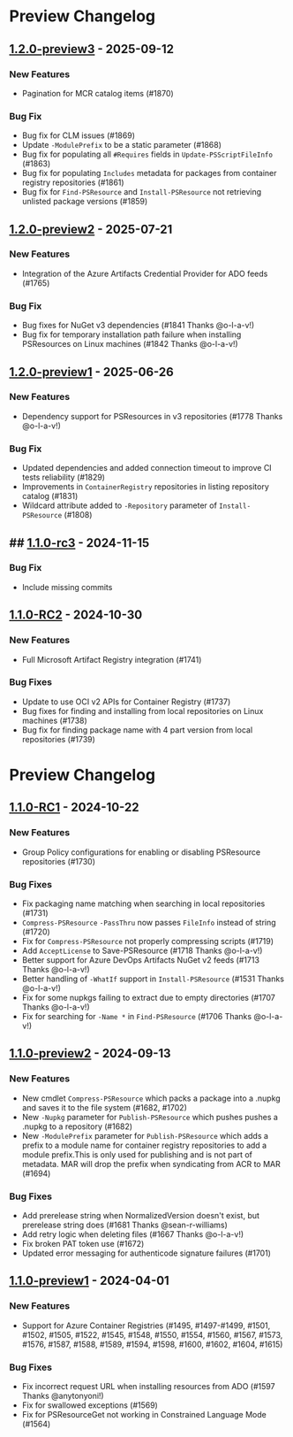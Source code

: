 # Preview Changelog

## [1.2.0-preview3](https://github.com/PowerShell/PSResourceGet/compare/v1.2.0-preview2..v1.2.0-preview3) - 2025-09-12

### New Features
- Pagination for MCR catalog items (#1870)

### Bug Fix
- Bug fix for CLM issues (#1869)
- Update `-ModulePrefix` to be a static parameter (#1868)
- Bug fix for populating all `#Requires` fields in `Update-PSScriptFileInfo` (#1863)
- Bug fix for populating `Includes` metadata for packages from container registry repositories (#1861)
- Bug fix for `Find-PSResource` and `Install-PSResource` not retrieving unlisted package versions (#1859)


## [1.2.0-preview2](https://github.com/PowerShell/PSResourceGet/compare/v1.2.0-preview1..v1.2.0-preview2) - 2025-07-21

### New Features
- Integration of the Azure Artifacts Credential Provider for ADO feeds (#1765)

### Bug Fix
- Bug fixes for NuGet v3 dependencies (#1841 Thanks @o-l-a-v!)
- Bug fix for temporary installation path failure when installing PSResources on Linux machines (#1842 Thanks @o-l-a-v!)

## [1.2.0-preview1](https://github.com/PowerShell/PSResourceGet/compare/v1.1.1..v1.2.0-preview1) - 2025-06-26

### New Features
- Dependency support for PSResources in v3 repositories (#1778 Thanks @o-l-a-v!)

### Bug Fix
- Updated dependencies and added connection timeout to improve CI tests reliability (#1829)
- Improvements in `ContainerRegistry` repositories in listing repository catalog  (#1831)
- Wildcard attribute added to `-Repository` parameter of `Install-PSResource` (#1808)

## ## [1.1.0-rc3](https://github.com/PowerShell/PSResourceGet/compare/v1.1.0-RC2...v1.1.0-rc3) - 2024-11-15

### Bug Fix
- Include missing commits

## [1.1.0-RC2](https://github.com/PowerShell/PSResourceGet/compare/v1.1.0-RC1...v1.1.0-RC2) - 2024-10-30

### New Features
- Full Microsoft Artifact Registry integration (#1741)

### Bug Fixes

- Update to use OCI v2 APIs for Container Registry (#1737)
- Bug fixes for finding and installing from local repositories on Linux machines (#1738)
- Bug fix for finding package name with 4 part version from local repositories (#1739)

# Preview Changelog

## [1.1.0-RC1](https://github.com/PowerShell/PSResourceGet/compare/v1.1.0-preview2...v1.1.0-RC1) - 2024-10-22

### New Features

- Group Policy configurations for enabling or disabling PSResource repositories (#1730)

### Bug Fixes

- Fix packaging name matching when searching in local repositories (#1731)
- `Compress-PSResource` `-PassThru` now passes `FileInfo` instead of string (#1720)
- Fix for `Compress-PSResource` not properly compressing scripts  (#1719)
- Add `AcceptLicense` to Save-PSResource (#1718 Thanks @o-l-a-v!)
- Better support for Azure DevOps Artifacts NuGet v2 feeds (#1713 Thanks @o-l-a-v!)
- Better handling of `-WhatIf` support in `Install-PSResource` (#1531 Thanks @o-l-a-v!)
- Fix for some nupkgs failing to extract due to empty directories (#1707 Thanks @o-l-a-v!)
- Fix for searching for `-Name *` in `Find-PSResource` (#1706 Thanks @o-l-a-v!)

## [1.1.0-preview2](https://github.com/PowerShell/PSResourceGet/compare/v1.1.0-preview1...v1.1.0-preview2) - 2024-09-13

### New Features

- New cmdlet `Compress-PSResource` which packs a package into a .nupkg and saves it to the file system (#1682, #1702)
- New `-Nupkg` parameter for `Publish-PSResource` which pushes pushes a .nupkg to a repository (#1682)
- New `-ModulePrefix` parameter for `Publish-PSResource` which adds a prefix to a module name for container registry repositories to add a module prefix.This is only used for publishing and is not part of metadata. MAR will drop the prefix when syndicating from ACR to MAR (#1694)

### Bug Fixes

- Add prerelease string when NormalizedVersion doesn't exist, but prerelease string does (#1681 Thanks @sean-r-williams)
- Add retry logic when deleting files (#1667 Thanks @o-l-a-v!)
- Fix broken PAT token use (#1672)
- Updated error messaging for authenticode signature failures (#1701)

## [1.1.0-preview1](https://github.com/PowerShell/PSResourceGet/compare/v1.0.3...v1.1.0-preview1) - 2024-04-01

### New Features

- Support for Azure Container Registries (#1495, #1497-#1499, #1501, #1502, #1505, #1522, #1545, #1548, #1550, #1554, #1560, #1567, #1573, #1576, #1587, #1588, #1589, #1594, #1598, #1600, #1602, #1604, #1615)

### Bug Fixes

- Fix incorrect request URL when installing resources from ADO (#1597 Thanks @anytonyoni!)
- Fix for swallowed exceptions (#1569)
- Fix for PSResourceGet not working in Constrained Language Mode (#1564)
